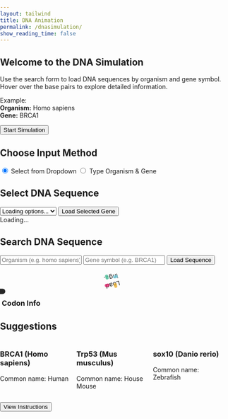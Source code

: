 ```yaml
---
layout: tailwind
title: DNA Animation
permalink: /dnasimulation/
show_reading_time: false
---
```


<head>
  <style>
    body, html {
      margin: 0;
      padding: 0;
      overflow: hidden;
    }
    .tooltip-box {
      position: absolute;
      color: white;
      padding: 6px 12px;
      border-radius: 6px;
      font-size: 0.8rem;
      pointer-events: none;
      z-index: 50;
      white-space: nowrap;
      transform: translate(-50%, -120%);
      box-shadow: 0 0 10px rgba(255,255,255,0.5);
      background-color: rgba(0, 0, 0, 0.85);
      transition: all 0.2s ease;
    }
    .codon-info {
      max-width: 320px;
      border-left: 4px solid white;
      transition: border-color 0.3s ease, box-shadow 0.3s ease;
    }
    .hover-line {
      position: absolute;
      height: 2px;
      width: 0;
      transition: width 0.4s ease;
      pointer-events: none;
      z-index: 40;
    }
    .loader {
  position: relative;
  width: 2.5em;
  height: 2.5em;
  transform: rotate(165deg);
  margin: 0 auto;
  margin-top: 20px;
}
.loader:before, .loader:after {
  content: "";
  position: absolute;
  top: 50%;
  left: 50%;
  display: block;
  width: 0.5em;
  height: 0.5em;
  border-radius: 0.25em;
  transform: translate(-50%, -50%);
}
.loader:before {
  animation: before8 2s infinite;
}
.loader:after {
  animation: after6 2s infinite;
}
@keyframes before8 {
  0% {
    width: 0.5em;
    box-shadow: 1em -0.5em rgba(225, 20, 98, 0.75), -1em 0.5em rgba(111, 202, 220, 0.75);
  }
  35% {
    width: 2.5em;
    box-shadow: 0 -0.5em rgba(225, 20, 98, 0.75), 0 0.5em rgba(111, 202, 220, 0.75);
  }
  70% {
    width: 0.5em;
    box-shadow: -1em -0.5em rgba(225, 20, 98, 0.75), 1em 0.5em rgba(111, 202, 220, 0.75);
  }
  100% {
    box-shadow: 1em -0.5em rgba(225, 20, 98, 0.75), -1em 0.5em rgba(111, 202, 220, 0.75);
  }
}
@keyframes after6 {
  0% {
    height: 0.5em;
    box-shadow: 0.5em 1em rgba(61, 184, 143, 0.75), -0.5em -1em rgba(233, 169, 32, 0.75);
  }
  35% {
    height: 2.5em;
    box-shadow: 0.5em 0 rgba(61, 184, 143, 0.75), -0.5em 0 rgba(233, 169, 32, 0.75);
  }
  70% {
    height: 0.5em;
    box-shadow: 0.5em -1em rgba(61, 184, 143, 0.75), -0.5em 1em rgba(233, 169, 32, 0.75);
  }
  100% {
    box-shadow: 0.5em 1em rgba(61, 184, 143, 0.75), -0.5em -1em rgba(233, 169, 32, 0.75);
  }
}
  /* Adjust the layout to 3 columns */
  @media (min-width: 768px) {
    .flex-wrap {
      display: grid;
      grid-template-columns: repeat(3, 1fr);
      gap: 16px;
    }
  }

  </style>
</head>

<body class="bg-black text-white">

<!-- Instructions Panel -->
<div id="instructionsModal" class="fixed inset-x-0 bottom-0 top-9 flex items-center justify-center bg-black bg-opacity-50 z-50">
  <div class="bg-gray-800 p-6 rounded-lg max-w-lg text-white text-center shadow-xl mt-16">
    <h2 class="text-2xl font-bold mb-4">Welcome to the DNA Simulation</h2>
    <p class="mb-4">Use the search form to load DNA sequences by organism and gene symbol. Hover over the base pairs to explore detailed information.</p>
    <p class="mb-6 text-sm text-gray-300">Example: <br><strong>Organism:</strong> Homo sapiens <br><strong>Gene:</strong> BRCA1</p>
    <button id="instruction-modal" onclick="closeInstructions()" class="bg-indigo-600 hover:bg-indigo-700 text-white px-4 py-2 rounded">Start Simulation</button>
  </div>
</div>

<!-- Toggle Between Dropdown and Manual -->
<div class="absolute top-24 left-5 z-10 bg-gray-900 bg-opacity-80 p-4 rounded-xl shadow-lg w-80 max-w-full">
  <h2 class="text-lg font-bold mb-2 text-white">Choose Input Method</h2>
  <div class="flex flex-col sm:flex-row gap-2">
    <label class="inline-flex items-center text-white">
      <input type="radio" name="inputMode" value="dropdown" id="dropdownToggle"
             class="accent-indigo-600 mr-2" checked />
      Select from Dropdown
    </label>
    <label class="inline-flex items-center text-white">
      <input type="radio" name="inputMode" value="manual" id="manualToggle"
             class="accent-indigo-600 mr-2" />
      Type Organism & Gene
    </label>
  </div>
</div>

<!-- Dropdown Selection Box (Visible by default) -->
<div id="dropdownBox"
     class="absolute top-56 left-5 z-10 bg-gray-900 bg-opacity-80 p-4 rounded-xl shadow-lg w-80 max-w-full transition-all duration-300 ease-in-out">
  <h2 class="text-lg font-bold mb-2 text-white">Select DNA Sequence</h2>
  <select id="dropdownSelect" class="mb-2 p-2 rounded w-full text-white bg-gray-800">
    <option value="">Loading options...</option>
  </select>
  <button onclick="fetchDropdownSequence()"
          class="w-full bg-indigo-600 hover:bg-indigo-700 text-white p-2 rounded">
    Load Selected Gene
  </button>
  <div id="loaderEl" class="mt-2 text-sm text-indigo-300 hidden">Loading...</div>
  <div id="errorEl" class="mt-2 text-sm text-red-400"></div>
</div>

<!-- Manual Input Box (Hidden by default) -->
<div id="manualBox"
     class="absolute top-56 left-5 z-10 bg-gray-900 bg-opacity-80 p-4 rounded-xl shadow-lg w-80 max-w-full hidden transition-all duration-300 ease-in-out">
  <h2 class="text-lg font-bold mb-2 text-white">Search DNA Sequence</h2>
  <input id="organismInput" type="text" placeholder="Organism (e.g. homo sapiens)"
         class="mb-2 p-2 rounded w-full text-white bg-gray-800 placeholder-gray-400" />
  <input id="geneInput" type="text" placeholder="Gene symbol (e.g. BRCA1)"
         class="mb-2 p-2 rounded w-full text-white bg-gray-800 placeholder-gray-400" />
  <button onclick="fetchSequence()"
          class="w-full bg-indigo-600 hover:bg-indigo-700 text-white p-2 rounded">
    Load Sequence
  </button>
  <div id="loader" class="loader hidden mt-2 text-sm text-indigo-300">Loading...</div>
  <div id="error" class="mt-2 text-sm text-red-400"></div>
</div>

<!-- Canvas -->
<canvas id="dnaCanvas" class="absolute top-0 left-0 w-full h-full ml-[10rem]"></canvas>


<!-- Tooltip Overlay -->
<div id="tooltipContainer" class="absolute top-0 left-0 w-full h-full pointer-events-none z-20"></div>
<div id="customTooltip" class="tooltip-box hidden"></div>

<!-- Side Info Box -->
<div id="codonInfoBox" class="absolute top-[150px] right-5 bg-gray-900 bg-opacity-90 text-white p-5 rounded-xl shadow-xl z-30 codon-info hidden">
  <h3 class="text-lg font-bold mb-2" id="codonTitle">Codon Info</h3>
  <p id="codonDescription" class="text-sm leading-relaxed"></p>
</div>

<script>
  const canvas = document.getElementById('dnaCanvas');
  const ctx = canvas.getContext('2d');
  const WIDTH = window.innerWidth;
  const HEIGHT = window.innerHeight;
  canvas.width = WIDTH;
  canvas.height = HEIGHT;

  let isFrozen = false;
  let angleOffset = 0;
  const baseSpacing = 40;
  const amplitude = 100;
  const speed = 0.02;
  const complements = { 'A': 'T', 'T': 'A', 'C': 'G', 'G': 'C' };
  const baseColors = {
    'A': '#99ff99',
    'T': '#66b2ff',
    'C': '#ffff99',
    'G': '#ff6666'
  };

  const baseDescriptions = {
    'A': 'Adenine (Green)',
    'T': 'Thymine (Blue)',
    'C': 'Cytosine (Yellow)',
    'G': 'Guanine (Red)'
  };

  const fullDescriptions = {
    'A': 'Adenine is a purine, meaning it has a double-ring structure made of a six-membered and a five-membered ring fused together. It pairs specifically with thymine in DNA through two hydrogen bonds, a pairing that helps stabilize the double helix structure. In addition to its role in DNA, adenine is a key component of important biomolecules like ATP (adenosine triphosphate), NAD, and FAD, all of which are involved in energy transfer and enzymatic processes.',
    'T': 'Thymine, a pyrimidine base with a single six-membered ring, pairs with adenine via two hydrogen bonds. Unique to DNA, thymine contains a methyl group that contributes to the chemical stability of DNA compared to RNA. In RNA, thymine is replaced by uracil, which lacks this methyl group.',
    'C': 'Cytosine is another pyrimidine, with an amino group at carbon 4 and a carbonyl group at carbon 2. It pairs with guanine through three hydrogen bonds, contributing to DNA’s structural strength. Cytosine is also notable for its role in epigenetic regulation, as it can be chemically modified through methylation to form 5-methylcytosine, which affects gene expression without altering the DNA sequence.',
    'G': 'Guanine is the second purine base, structurally similar to adenine but with a carbonyl group at position 6 and an amino group at position 2. It pairs with cytosine using three hydrogen bonds, forming a more thermally stable bond than adenine-thymine pairs. Guanine is also found in molecules like GTP (guanosine triphosphate), which play essential roles in signal transduction and protein synthesis.'
  };

  let currentSequence = 'ATCG'.repeat(50);

  const tooltipContainer = document.getElementById('tooltipContainer');
  const customTooltip = document.getElementById('customTooltip');
  const codonBox = document.getElementById('codonInfoBox');
  const codonTitle = document.getElementById('codonTitle');
  const codonDescription = document.getElementById('codonDescription');

  function toggleFreeze() {
    isFrozen = !isFrozen;
    document.getElementById('freezeButton').textContent = isFrozen ? 'Unfreeze' : 'Freeze';
  }

  function drawBasePairLine(x1, y, x2, y2) {
    ctx.strokeStyle = 'white';
    ctx.lineWidth = 4;
    ctx.beginPath();
    ctx.moveTo(x1, y);
    ctx.lineTo(x2, y2);
    ctx.stroke();
  }

  function updateTooltips() {
    tooltipContainer.innerHTML = '';
    const centerX = WIDTH / 2;

    for (let i = 0; i < currentSequence.length; i++) {
      const angle = i * 0.4 + angleOffset;
      const y = 100 + i * baseSpacing;
      const x1 = centerX + amplitude * Math.sin(angle);
      const x2 = centerX - amplitude * Math.sin(angle);

      const base1 = currentSequence[i];
      const base2 = complements[base1] || 'A';

      [[x1, base1], [x2, base2]].forEach(([x, base]) => {
        const dot = document.createElement('div');
        dot.style.position = 'absolute';
        dot.style.left = `${x - 10}px`;
        dot.style.top = `${y - 10}px`;
        dot.style.width = '20px';
        dot.style.height = '20px';
        dot.style.borderRadius = '50%';
        dot.style.pointerEvents = 'auto';
        dot.style.backgroundColor = 'rgba(255, 255, 255, 0.01)';

        dot.addEventListener('mouseenter', () => {
          // show tooltip and codon info
          customTooltip.textContent = baseDescriptions[base] || base;
          customTooltip.style.left = `${x}px`;
          customTooltip.style.top = `${y}px`;
          customTooltip.style.boxShadow = `0 0 12px ${baseColors[base]}`;
          customTooltip.classList.remove('hidden');

          codonTitle.textContent = baseDescriptions[base];
          codonDescription.textContent = fullDescriptions[base];
          codonBox.style.borderColor = baseColors[base];
          codonBox.style.boxShadow = `0 0 20px ${baseColors[base]}`;
          codonBox.classList.remove('hidden');

          // create and animate line
          const line = document.createElement('div');
          line.className = 'hover-line';
          line.style.backgroundColor = baseColors[base];
          line.style.left = `${x}px`;
          line.style.top = `${y}px`;
          tooltipContainer.appendChild(line);
          requestAnimationFrame(() => {
            line.style.width = '180px';
          });
        });

        dot.addEventListener('mouseleave', () => {
          customTooltip.classList.add('hidden');
          codonBox.classList.add('hidden');
          // remove line
          const existing = tooltipContainer.querySelector('.hover-line');
          if (existing) tooltipContainer.removeChild(existing);
        });

        tooltipContainer.appendChild(dot);
      });
    }
  }

  function animateDNA() {
    ctx.clearRect(0, 0, WIDTH, HEIGHT);
    const centerX = WIDTH / 2;

    if (!isFrozen) {
      for (let i = 0; i < currentSequence.length; i++) {
        const angle = i * 0.4 + angleOffset;
        const y = 100 + i * baseSpacing;
        const x1 = centerX + amplitude * Math.sin(angle);
        const x2 = centerX - amplitude * Math.sin(angle);

        const base1 = currentSequence[i];
        const base2 = complements[base1] || 'A';

        drawBasePairLine(x1, y, x2, y);

        ctx.beginPath();
        ctx.arc(x1, y, 8, 0, Math.PI * 2);
        ctx.fillStyle = baseColors[base1] || 'gray';
        ctx.fill();

        ctx.beginPath();
        ctx.arc(x2, y, 8, 0, Math.PI * 2);
        ctx.fillStyle = baseColors[base2] || 'gray';
        ctx.fill();
      }

      updateTooltips();
      angleOffset += speed;
    }

    requestAnimationFrame(animateDNA);
  }

async function fetchSequence() {
  const organism = document.getElementById('organismInput').value.trim();
  const gene = document.getElementById('geneInput').value.trim();
  const errorEl = document.getElementById('errorMessage');
  const loaderEl = document.getElementById('loader');  // The loader element
  errorEl.textContent = "";

  if (!organism || !gene) {
    errorEl.textContent = "Please enter both organism and gene symbol.";
    return;
  }

  // Show the loader while fetching
  loaderEl.style.display = 'block';

  try {
    const response = await fetch('http://127.0.0.1:8504/api/sequence', {
      method: 'POST',
      headers: { 'Content-Type': 'application/json' },
      credentials: 'include',
      body: JSON.stringify({ organism, gene })
    });

    const result = await response.json();

    if (!response.ok) {
      throw new Error(result.error || "Unknown error");
    }

    currentSequence = result.sequence.slice(0, 200);
    angleOffset = 0;

  } catch (err) {
    errorEl.textContent = `Error: ${err.message}`;
  } finally {
    // Hide the loader when done (or error)
    loaderEl.style.display = 'none';
  }
}
  animateDNA();

 function closeInstructions() {
    const modal = document.getElementById('instructionsModal');
    const viewBtn = document.getElementById('viewInstructionsBtn');
    modal.style.display = 'none';
    viewBtn.classList.remove('hidden');
  }

  function showInstructions() {
    const modal = document.getElementById('instructionsModal');
    const viewBtn = document.getElementById('viewInstructionsBtn');
    modal.style.display = 'flex'; // because it's a flex container
    viewBtn.classList.add('hidden');
  }

const dropdown = document.getElementById("dropdownSelect");
const loaderEl = document.getElementById("loaderEl");
const errorEl = document.getElementById("errorEl");

// Populate dropdown dynamically from backend
async function populateDropdown() {
  try {
    const res = await fetch("http://127.0.0.1:8504/api/genes", {
      credentials: 'include'
    });
    const geneList = await res.json();

    dropdown.innerHTML = ''; // Clear existing options

    geneList.forEach(item => {
      const option = document.createElement("option");
      option.value = `${item.organism}|${item.gene}`;
      option.textContent = `${item.gene} (${item.organism})`;
      dropdown.appendChild(option);
    });
  } catch (err) {
    errorEl.textContent = "Failed to load gene list.";
    console.error("Error loading gene list:", err);
  }
}

// Called when button is clicked
async function fetchDropdownSequence() {
  const selected = dropdown.value;
  errorEl.textContent = '';
  if (!selected) {
    errorEl.textContent = "Please select a gene.";
    return;
  }

  const [organism, gene] = selected.split('|');
  loaderEl.classList.remove("hidden");

  try {
    const response = await fetch('http://127.0.0.1:8504/api/sequence', {
      method: 'POST',
      headers: { 'Content-Type': 'application/json' },
      credentials: 'include',
      body: JSON.stringify({ organism, gene })
    });

    const result = await response.json();

    if (!response.ok) {
      throw new Error(result.error || "Unknown error");
    }

    currentSequence = result.sequence.slice(0, 200); // Use as needed
    angleOffset = 0; // Use as needed

    // Optional display (you can replace or remove this)
    alert(`Gene: ${result.gene}\nOrganism: ${result.organism}\nEnsembl ID: ${result.ensembl_id}\nSequence (first 30 bp): ${result.sequence.slice(0, 30)}`);
  } catch (err) {
    errorEl.textContent = `Error: ${err.message}`;
  } finally {
    loaderEl.classList.add("hidden");
  }

  animateDNA(); // Start animation
}

// Load dropdown on page ready
populateDropdown();

const manualBox = document.getElementById("manualBox");
const dropdownBox = document.getElementById("dropdownBox");

document.getElementById("manualToggle").addEventListener("change", () => {
  manualBox.classList.remove("hidden");
  dropdownBox.classList.add("hidden");
});

document.getElementById("dropdownToggle").addEventListener("change", () => {
  dropdownBox.classList.remove("hidden");
  manualBox.classList.add("hidden");
});
</script>

<!-- Suggestions Section -->
<div class="absolute bottom-24 left-5 z-30 text-white ">
  <h2 class="text-xl font-bold mb-2">Suggestions</h2>
  <div class="flex gap-4 flex-wrap max-w-screen-lg">
    <!-- Box 1 -->
    <div class="bg-gray-900 bg-opacity-90 p-3 rounded-lg shadow-lg text-sm max-w-xs w-52 max-h-40 overflow-auto">
      <h3 class="font-bold mb-1">BRCA1 (Homo sapiens)</h3>
      <p><span class="italic">Common name:</span> Human<br></p>
    </div>
    <!-- Box 2 -->
    <div class="bg-gray-900 bg-opacity-90 p-3 rounded-lg shadow-lg text-sm max-w-xs w-52 max-h-40 overflow-auto">
      <h3 class="font-bold mb-1">Trp53 (Mus musculus)</h3>
      <p><span class="italic">Common name:</span> House Mouse<br></p>
    </div>
    <!-- Box 5 -->
    <div class="bg-gray-900 bg-opacity-90 p-3 rounded-lg shadow-lg text-sm max-w-xs w-52 max-h-40 overflow-auto">
      <h3 class="font-bold mb-1">sox10 (Danio rerio)</h3>
      <p><span class="italic">Common name:</span> Zebrafish<br></p>
    </div>
  </div>
</div>

<button id="viewInstructionsBtn" onclick="showInstructions()"
  class="hidden fixed top-20 right-4 z-50 bg-indigo-500 hover:bg-indigo-700 text-white px-4 py-2 rounded">
  View Instructions
</button>

</body>
